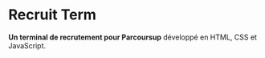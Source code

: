 # Recruit Term
**Un terminal de recrutement pour Parcoursup**
développé en HTML, CSS et JavaScript.
